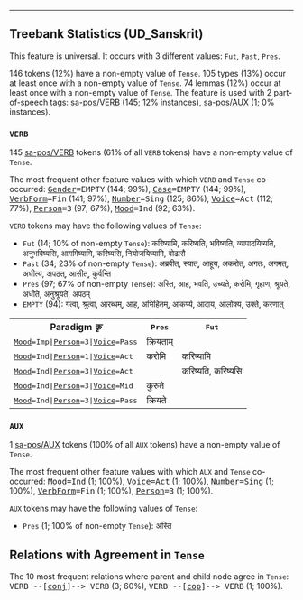 

--------------------------------------------------------------------------------

## Treebank Statistics (UD_Sanskrit)

This feature is universal.
It occurs with 3 different values: `Fut`, `Past`, `Pres`.

146 tokens (12%) have a non-empty value of `Tense`.
105 types (13%) occur at least once with a non-empty value of `Tense`.
74 lemmas (12%) occur at least once with a non-empty value of `Tense`.
The feature is used with 2 part-of-speech tags: [sa-pos/VERB]() (145; 12% instances), [sa-pos/AUX]() (1; 0% instances).

### `VERB`

145 [sa-pos/VERB]() tokens (61% of all `VERB` tokens) have a non-empty value of `Tense`.

The most frequent other feature values with which `VERB` and `Tense` co-occurred: <tt><a href="Gender.html">Gender</a>=EMPTY</tt> (144; 99%), <tt><a href="Case.html">Case</a>=EMPTY</tt> (144; 99%), <tt><a href="VerbForm.html">VerbForm</a>=Fin</tt> (141; 97%), <tt><a href="Number.html">Number</a>=Sing</tt> (125; 86%), <tt><a href="Voice.html">Voice</a>=Act</tt> (112; 77%), <tt><a href="Person.html">Person</a>=3</tt> (97; 67%), <tt><a href="Mood.html">Mood</a>=Ind</tt> (92; 63%).

`VERB` tokens may have the following values of `Tense`:

* `Fut` (14; 10% of non-empty `Tense`): करिष्यामि, करिष्यति, भविष्यति, व्यापादयिष्यति, अनुभविष्यसि, आगमिष्यामि, करिष्यसि, नियोजयिष्यामि, वोढारौ
* `Past` (34; 23% of non-empty `Tense`): अब्रवीत्, स्यात्, आहूय, अकरोत्, अगतः, अगमत्, अधीत्य, अपठत्, आसीत्, कुर्वन्ति
* `Pres` (97; 67% of non-empty `Tense`): अस्ति, आह, भवति, उच्यते, करोमि, गृहाण, श्रूयते, अधीते, अनुश्रूयते, अपठम्
* `EMPTY` (94): गत्वा, श्रुत्वा, आरब्धम्, आह, अभिहितम्, आकर्ण्य, आदाय, आलोक्य, उक्ते, करणात्

<table>
  <tr><th>Paradigm <i>कृ</i></th><th><tt>Pres</tt></th><th><tt>Fut</tt></th></tr>
  <tr><td><tt><a href="Mood.html">Mood</a>=Imp|<a href="Person.html">Person</a>=3|<a href="Voice.html">Voice</a>=Pass</tt></td><td>क्रियताम्</td><td></td></tr>
  <tr><td><tt><a href="Mood.html">Mood</a>=Ind|<a href="Person.html">Person</a>=1|<a href="Voice.html">Voice</a>=Act</tt></td><td>करोमि</td><td>करिष्यामि</td></tr>
  <tr><td><tt><a href="Mood.html">Mood</a>=Ind|<a href="Person.html">Person</a>=3|<a href="Voice.html">Voice</a>=Act</tt></td><td></td><td>करिष्यति, करिष्यसि</td></tr>
  <tr><td><tt><a href="Mood.html">Mood</a>=Ind|<a href="Person.html">Person</a>=3|<a href="Voice.html">Voice</a>=Mid</tt></td><td>कुरुते</td><td></td></tr>
  <tr><td><tt><a href="Mood.html">Mood</a>=Ind|<a href="Person.html">Person</a>=3|<a href="Voice.html">Voice</a>=Pass</tt></td><td>क्रियते</td><td></td></tr>
</table>

### `AUX`

1 [sa-pos/AUX]() tokens (100% of all `AUX` tokens) have a non-empty value of `Tense`.

The most frequent other feature values with which `AUX` and `Tense` co-occurred: <tt><a href="Mood.html">Mood</a>=Ind</tt> (1; 100%), <tt><a href="Voice.html">Voice</a>=Act</tt> (1; 100%), <tt><a href="Number.html">Number</a>=Sing</tt> (1; 100%), <tt><a href="VerbForm.html">VerbForm</a>=Fin</tt> (1; 100%), <tt><a href="Person.html">Person</a>=3</tt> (1; 100%).

`AUX` tokens may have the following values of `Tense`:

* `Pres` (1; 100% of non-empty `Tense`): अस्ति

## Relations with Agreement in `Tense`

The 10 most frequent relations where parent and child node agree in `Tense`:
<tt>VERB --[<a href="../dep/conj.html">conj</a>]--> VERB</tt> (3; 60%),
<tt>VERB --[<a href="../dep/cop.html">cop</a>]--> VERB</tt> (1; 100%).

